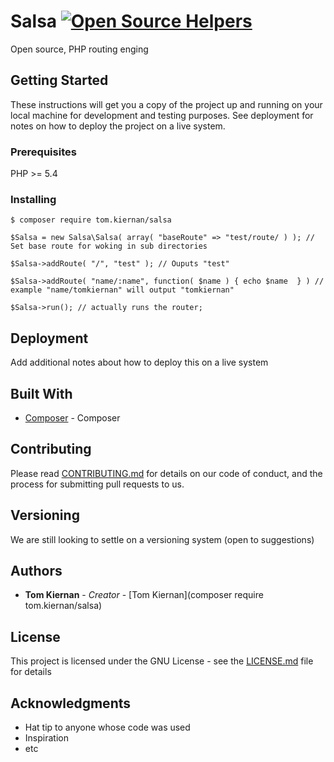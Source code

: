 # Salsa  [![Open Source Helpers](https://www.codetriage.com/tomkiernan120/sourcream/badges/users.svg)](https://www.codetriage.com/tomkiernan120/sourcream)

Open source, PHP routing enging

## Getting Started

These instructions will get you a copy of the project up and running on your local machine for development and testing purposes. See deployment for notes on how to deploy the project on a live system.

### Prerequisites

PHP >= 5.4

### Installing

```
$ composer require tom.kiernan/salsa
```

```
$Salsa = new Salsa\Salsa( array( "baseRoute" => "test/route/ ) ); // Set base route for woking in sub directories

$Salsa->addRoute( "/", "test" ); // Ouputs "test"

$Salsa->addRoute( "name/:name", function( $name ) { echo $name  } ) // example "name/tomkiernan" will output "tomkiernan"

$Salsa->run(); // actually runs the router;

```

## Deployment

Add additional notes about how to deploy this on a live system

## Built With

* [Composer](http://www.dropwizard.io/1.0.2/docs/) - Composer

## Contributing

Please read [CONTRIBUTING.md](https://gist.github.com/PurpleBooth/b24679402957c63ec426) for details on our code of conduct, and the process for submitting pull requests to us.

## Versioning

We are still looking to settle on a versioning system (open to suggestions)

## Authors

* **Tom Kiernan** - *Creator* - [Tom Kiernan](composer require tom.kiernan/salsa)

## License

This project is licensed under the GNU License - see the [LICENSE.md](LICENSE.md) file for details

## Acknowledgments

* Hat tip to anyone whose code was used
* Inspiration
* etc
